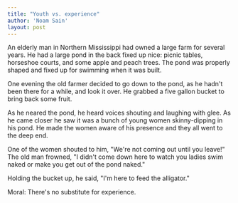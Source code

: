 ```yaml
---
title: "Youth vs. experience"
author: 'Noam Sain'
layout: post
---
```


An elderly man in Northern Mississippi had owned a large farm for several years. He had a large pond in the back fixed up nice: picnic tables, horseshoe courts, and some apple and peach trees. The pond was properly shaped and fixed up for swimming when it was built.

One evening the old farmer decided to go down to the pond, as he hadn't been there for a while, and look it over. He grabbed a five gallon bucket to bring back some fruit.

As he neared the pond, he heard voices shouting and laughing with glee. As he came closer he saw it was a bunch of young women skinny-dipping in his pond. He made the women aware of his presence and they all went to the deep end.

One of the women shouted to him, "We're not coming out until you leave!" The old man frowned, "I didn't come down here to watch you ladies swim naked or make you get out of the pond naked."

Holding the bucket up, he said, "I'm here to feed the alligator."

Moral: There's no substitute for experience.